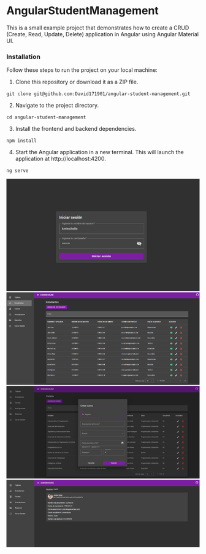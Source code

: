 # AngularStudentManagement

This is a small example project that demonstrates how to create a CRUD (Create, Read, Update, Delete) application in Angular using Angular Material UI.

### Installation
Follow these steps to run the project on your local machine:

1. Clone this repository or download it as a ZIP file.
```
git clone git@github.com:David171901/angular-student-management.git
```
2. Navigate to the project directory.
```
cd angular-student-management
```
3. Install the frontend and backend dependencies.
```
npm install
```
4. Start the Angular application in a new terminal. This will launch the application at http://localhost:4200.
```
ng serve
```
![Alt text](/src/assets/readme/photo1.png)
![Alt text](/src/assets/readme/photo2.png)
![Alt text](/src/assets/readme/photo3.png)
![Alt text](/src/assets/readme/photo4.png)